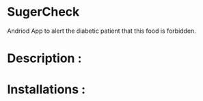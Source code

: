 # SugerCheck
Andriod App to alert the diabetic patient that this food is forbidden.

# Description :

# Installations :


